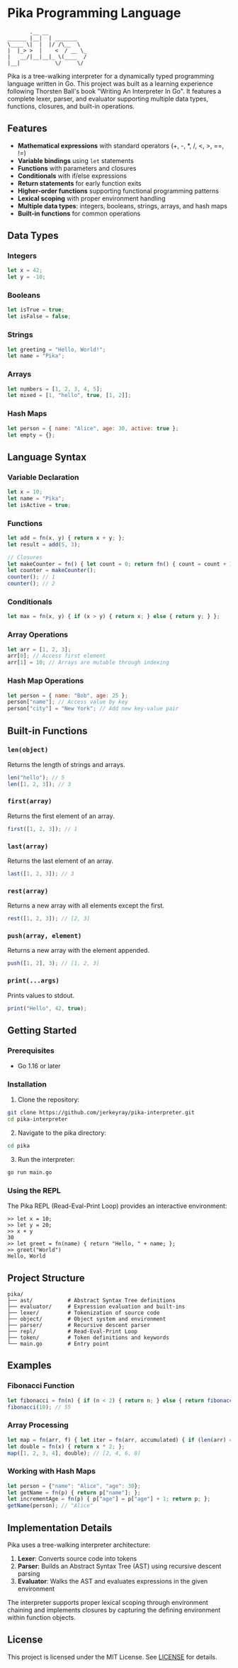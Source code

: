 # Pika Programming Language

```
       .__ __
______ |__|  | _______
\____ \|  |  |/ /\__  \
|  |_> >  |    <  / __ \_
|   __/|__|__|_ \(____  /
|__|           \/     \/
```

Pika is a tree-walking interpreter for a dynamically typed programming language written in Go. This project was built as a learning experience following Thorsten Ball's book "Writing An Interpreter In Go". It features a complete lexer, parser, and evaluator supporting multiple data types, functions, closures, and built-in operations.

## Features

- **Mathematical expressions** with standard operators (+, -, \*, /, <, >, ==, !=)
- **Variable bindings** using `let` statements
- **Functions** with parameters and closures
- **Conditionals** with if/else expressions
- **Return statements** for early function exits
- **Higher-order functions** supporting functional programming patterns
- **Lexical scoping** with proper environment handling
- **Multiple data types**: integers, booleans, strings, arrays, and hash maps
- **Built-in functions** for common operations

## Data Types

### Integers

```javascript
let x = 42;
let y = -10;
```

### Booleans

```javascript
let isTrue = true;
let isFalse = false;
```

### Strings

```javascript
let greeting = "Hello, World!";
let name = "Pika";
```

### Arrays

```javascript
let numbers = [1, 2, 3, 4, 5];
let mixed = [1, "hello", true, [1, 2]];
```

### Hash Maps

```javascript
let person = { name: "Alice", age: 30, active: true };
let empty = {};
```

## Language Syntax

### Variable Declaration

```javascript
let x = 10;
let name = "Pika";
let isActive = true;
```

### Functions

```javascript
let add = fn(x, y) { return x + y; };
let result = add(5, 3);

// Closures
let makeCounter = fn() { let count = 0; return fn() { count = count + 1; return count; }; };
let counter = makeCounter();
counter(); // 1
counter(); // 2
```

### Conditionals

```javascript
let max = fn(x, y) { if (x > y) { return x; } else { return y; } };
```

### Array Operations

```javascript
let arr = [1, 2, 3];
arr[0]; // Access first element
arr[1] = 10; // Arrays are mutable through indexing
```

### Hash Map Operations

```javascript
let person = { name: "Bob", age: 25 };
person["name"]; // Access value by key
person["city"] = "New York"; // Add new key-value pair
```

## Built-in Functions

### `len(object)`

Returns the length of strings and arrays.

```javascript
len("hello"); // 5
len([1, 2, 3]); // 3
```

### `first(array)`

Returns the first element of an array.

```javascript
first([1, 2, 3]); // 1
```

### `last(array)`

Returns the last element of an array.

```javascript
last([1, 2, 3]); // 3
```

### `rest(array)`

Returns a new array with all elements except the first.

```javascript
rest([1, 2, 3]); // [2, 3]
```

### `push(array, element)`

Returns a new array with the element appended.

```javascript
push([1, 2], 3); // [1, 2, 3]
```

### `print(...args)`

Prints values to stdout.

```javascript
print("Hello", 42, true);
```

## Getting Started

### Prerequisites

- Go 1.16 or later

### Installation

1. Clone the repository:

```bash
git clone https://github.com/jerkeyray/pika-interpreter.git
cd pika-interpreter
```

2. Navigate to the pika directory:

```bash
cd pika
```

3. Run the interpreter:

```bash
go run main.go
```

### Using the REPL

The Pika REPL (Read-Eval-Print Loop) provides an interactive environment:

```
>> let x = 10;
>> let y = 20;
>> x + y
30
>> let greet = fn(name) { return "Hello, " + name; };
>> greet("World")
Hello, World
```

## Project Structure

```
pika/
├── ast/           # Abstract Syntax Tree definitions
├── evaluator/     # Expression evaluation and built-ins
├── lexer/         # Tokenization of source code
├── object/        # Object system and environment
├── parser/        # Recursive descent parser
├── repl/          # Read-Eval-Print Loop
├── token/         # Token definitions and keywords
└── main.go        # Entry point
```

## Examples

### Fibonacci Function

```javascript
let fibonacci = fn(n) { if (n < 2) { return n; } else { return fibonacci(n - 1) + fibonacci(n - 2); } };
fibonacci(10); // 55
```

### Array Processing

```javascript
let map = fn(arr, f) { let iter = fn(arr, accumulated) { if (len(arr) == 0) { return accumulated; } else { return iter(rest(arr), push(accumulated, f(first(arr)))); } }; return iter(arr, []); };
let double = fn(x) { return x * 2; };
map([1, 2, 3, 4], double); // [2, 4, 6, 8]
```

### Working with Hash Maps

```javascript
let person = {"name": "Alice", "age": 30};
let getName = fn(p) { return p["name"]; };
let incrementAge = fn(p) { p["age"] = p["age"] + 1; return p; };
getName(person); // "Alice"
```

## Implementation Details

Pika uses a tree-walking interpreter architecture:

1. **Lexer**: Converts source code into tokens
2. **Parser**: Builds an Abstract Syntax Tree (AST) using recursive descent parsing
3. **Evaluator**: Walks the AST and evaluates expressions in the given environment

The interpreter supports proper lexical scoping through environment chaining and implements closures by capturing the defining environment within function objects.

## License

This project is licensed under the MIT License. See [LICENSE](./LICENSE) for details.
